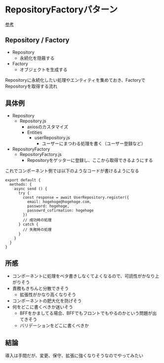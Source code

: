 # RepositoryFactoryパターン

[参考](https://www.ritolab.com/entry/176)

## Repository / Factory

- Repository
  - 永続化を隠蔽する
- Factory
  - オブジェクトを生成する

Repositoryに永続化したい処理やエンティティを集めておき、FactoryでRepositoryを取得する流れ

## 具体例

- Repository
  - Repository.js
      - axiosのカスタマイズ
    - Entities
      - userRepository.js
        - ユーザーにまつわる処理を書く（ユーザー登録など）
- RepositoryFactory
  - RepositoryFactory.js
    - Repositoryをゲッターに登録し、ここから取得できるようにする

これでコンポーネント側では以下のようなコードが書けるようになる
```
export default {
  methods: {
    async send () {
      try {
        const response = await UserRepository.register({
          email: hogehoge@hogehoge.com,
          password: hogehoge,
          passowrd_cofirmation: hogehoge
        })
        // 成功時の処理
      } catch {
        // 失敗時の処理
      }
    }
  }
}
```

## 所感
- コンポーネントに処理をベタ書きしなくてよくなるので、可読性がかなり上がりそう
- 責務もきちんと分散できそう
  - 拡張性がかなり高くなりそう
- コンポーネントの肥大化を防げそう
- 何をどこに書くべきか迷いそう
  - BFFをかましてる場合、BFFでもフロントでもやるのかという問題が出てきそう
  - バリデーションをどこに書くべきか

## 結論
導入は手間だが、変更、保守、拡張に強くなりそうなのでやってみたい
